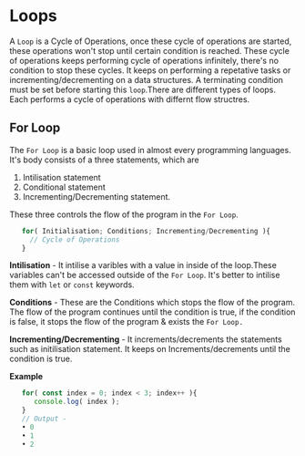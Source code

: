 # Loops

A `Loop` is a Cycle of Operations, once these cycle of operations are started, these operations won't stop
until certain condition is reached. These cycle of operations keeps performing cycle of operations infinitely,
there's no condition to stop these cycles. It keeps on performing a repetative tasks or incrementing/decrementing
on a data structures. A terminating condition must be set before starting this ``loop``.There are different types 
of loops. Each performs a cycle of operations with differnt flow structres.

## For Loop
The ``For Loop`` is a basic loop used in almost every programming languages. It's body consists of a three statements,
which are 
1. Intilisation statement
2. Conditional statement
3. Incrementing/Decrementing statement.

These three controls the flow of the program in the ``For Loop``.
``` Javascript
   for( Initialisation; Conditions; Incrementing/Decrementing ){
     // Cycle of Operations
   }
   ```
**Intilisation** - It intilise a varibles with a value in inside of the loop.These variables can't be  accessed
outside of the `For Loop`. It's better to intilise them with `let` or `const` keywords.

**Conditions**  - These are the Conditions which stops the flow of the program.  The flow of the program continues 
until the condition is true, if the condition is false, it stops the flow of the program & exists the ``For Loop.``
  
**Incrementing/Decrementing** - It increments/decrements the statements such as initilisation statement. It keeps 
on Increments/decrements until the condition is true.

**Example**
``` JavaScript
   for( const index = 0; index < 3; index++ ){
      console.log( index ); 
   }
   // Output -
   • 0
   • 1
   • 2
   ```

